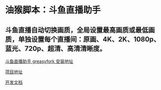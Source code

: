 # 油猴脚本：斗鱼直播助手

## 斗鱼直播自动切换画质，全局设置最高画质或最低画质，单独设置每个直播间：原画、4K、2K、1080p、蓝光、720p、超清、高清清晰度。

[斗鱼直播助手 greasyfork 安装地址](https://greasyfork.org/zh-CN/scripts/430268-%E6%96%97%E9%B1%BC%E7%9B%B4%E6%92%AD%E5%8A%A9%E6%89%8B)

[项目地址](https://github.com/Eished/douyu-helper)

[开发文档](https://github.com/Eished/douyu-helper/tree/main/docs)
